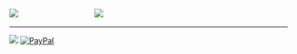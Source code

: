 <!-- ![](https://github-readme-stats.vercel.app/api?username=danilipari&theme=blueberry&hide_border=false&include_all_commits=false&count_private=true)<br/> -->
![](https://github-readme-stats.vercel.app/api/top-langs/?username=danilipari&theme=blueberry&hide_border=false&include_all_commits=false&count_private=true&layout=compact)
<span>&nbsp;</span>
<span>&nbsp;</span>
<span>&nbsp;</span>
<span>&nbsp;</span>
<span>&nbsp;</span>
<span>&nbsp;</span>
<span>&nbsp;</span>
<span>&nbsp;</span>
<span>&nbsp;</span>
<span>&nbsp;</span>
<span>&nbsp;</span>
<span>&nbsp;</span>
<span>&nbsp;</span>
<span>&nbsp;</span>
<span>&nbsp;</span>
<span>&nbsp;</span>
<span>&nbsp;</span>
![](https://github-readme-streak-stats.herokuapp.com/?user=danilipari&theme=blueberry&hide_border=false)

---
[![](https://visitcount.itsvg.in/api?id=danilipari&icon=0&color=1)](https://visitcount.itsvg.in)
[![PayPal](https://img.shields.io/badge/PayPal-00457C?style=for-the-badge&logo=paypal&logoColor=white)](https://paypal.me/paypal.me/liparidani) 

<!-- Proudly created with GPRM ( https://gprm.itsvg.in ) -->
